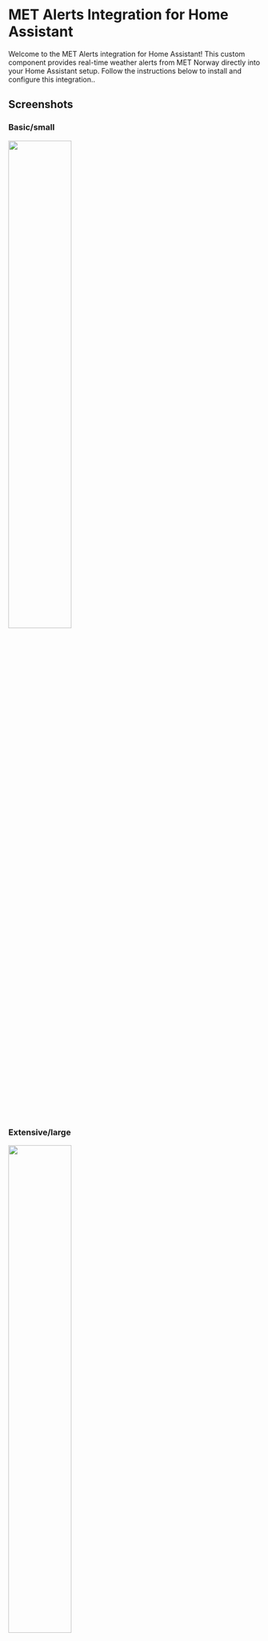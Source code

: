 # MET Alerts Integration for Home Assistant
Welcome to the MET Alerts integration for Home Assistant! This custom component provides real-time weather alerts from MET Norway directly into your Home Assistant setup. Follow the instructions below to install and configure this integration..

## Screenshots
### Basic/small
<img style="flat: left; width: 50%;" src="screenshot.png">

### Extensive/large
<img style="flat: left; width: 50%;" src="screenshot2.png">

## Installation
### HACS
1. In HACS, three dots, custom repositories, paste the URL for this repo (https://github.com/kurtern84/met_alerts) and select type=integration.
2. Download the integration from HACS.
3. Restart Home Assistant and follow the steps listed under "configuration" further down on this page.

### Manual
1. Download the Repository
 - Download the latest version of this repository as a ZIP file.
 - Extract the contents to your Home Assistant configuration directory.
2. Copy Files
 - Copy the met_alerts directory to your custom components directory:

```
cp -r met_alerts /config/custom_components/
```
3. Install Dependencies
 - Ensure you have the required dependencies installed. If you are using Home Assistant Supervised or Home Assistant OS, dependencies are managed for you.

## Configuration
1. Update configuration.yaml
 - Add the following configuration to your configuration.yaml file:

```yaml
sensor:
  - platform: met_alerts
    name: MET Alerts
    latitude: YOUR_LATITUDE
    longitude: YOUR_LONGITUDE
    lang: no
```

Replace YOUR_LATITUDE and YOUR_LONGITUDE with the coordinates for the location you want to monitor.
Language is default to "no", but you can set it to "en" for english alerts.

2. Restart Home Assistant to apply the changes.

## Lovelace Dashboard Configuration
To display the MET Alerts data in your Lovelace dashboard, you can use the following configuration:

### 1. Entities Card for Basic Information
 - Add an entities card to your Lovelace dashboard: 
```yaml
type: entities
title: MET Alerts
show_header_toggle: false
entities:
  - entity: sensor.met_alerts
    name: Event
  - type: attribute
    entity: sensor.met_alerts
    attribute: title
    name: Title
  - type: attribute
    entity: sensor.met_alerts
    attribute: starttime
    name: Start time
  - type: attribute
    entity: sensor.met_alerts
    attribute: endtime
    name: End time
  - type: attribute
    entity: sensor.met_alerts
    attribute: description
    name: Description
  - type: attribute
    entity: sensor.met_alerts
    attribute: awareness_level
    name: Awareness Level
  - type: attribute
    entity: sensor.met_alerts
    attribute: awareness_level_numeric
    name: Awareness Level Numeric
  - type: attribute
    entity: sensor.met_alerts
    attribute: awareness_level_color
    name: Awareness Level Color
  - type: attribute
    entity: sensor.met_alerts
    attribute: certainty
    name: Certainty
  - type: attribute
    entity: sensor.met_alerts
    attribute: severity
    name: Severity
  - type: attribute
    entity: sensor.met_alerts
    attribute: instruction
    name: Instruction
  - type: attribute
    entity: sensor.met_alerts
    attribute: contact
    name: Contact
  - type: attribute
    entity: sensor.met_alerts
    attribute: area
    name: Area
  - type: attribute
    entity: sensor.met_alerts
    attribute: event_awareness_name
    name: Event Awareness Name
  - type: attribute
    entity: sensor.met_alerts
    attribute: consequences
    name: Consequences
  - type: attribute
    entity: sensor.met_alerts
    attribute: map_url
    name: Map URL
```

### 2. Example of displaying a the extensive/large card and the map for it, but only if there is an alert
(this card was added by [@svenove](https://github.com/svenove))
- Note that the color of the first line will be yellow/orange/red based on the severity of the alert.
- To customize:
  1. Set the weekday names in the ```set weekdays```-line. Note that the first day is Sunday!
  2. Change ```if time_diff < 24``` and set how many hours before the alert start time you want the card to be displayed/visible. Default is 24 hours.
```yaml
type: markdown
show_empty: false
content: >
  {% set weekdays = ['Søndag', 'Mandag', 'Tirsdag', 'Onsdag', 'Torsdag',
  'Fredag', 'Lørdag'] %}  {% set start_time = state_attr('sensor.met_alerts_2',
  'starttime') %}   {% set end_time = state_attr('sensor.met_alerts_2',
  'endtime')%} {% if start_time and end_time %}
    {% set start_timestamp = as_timestamp(strptime(start_time, "%Y-%m-%dT%H:%M:%S%z")) %}
    {% set end_timestamp = as_timestamp(strptime(end_time, "%Y-%m-%dT%H:%M:%S%z")) %}
    {% set start_day_index = start_timestamp | timestamp_custom("%w") | int %}
    {% set end_day_index = end_timestamp | timestamp_custom("%w") | int %}
    {% set start_day = weekdays[start_day_index] %}
    {% set end_day = weekdays[end_day_index] | lower %}
    {% if start_day_index == end_day_index %}
      {% set met_alerts_time = start_day + ' kl ' + (start_timestamp | timestamp_custom("%H:%M")) + ' til ' + (end_timestamp | timestamp_custom("%H:%M")) %}
    {% else %}
      {% set met_alerts_time = start_day + ' kl ' + (start_timestamp | timestamp_custom("%H:%M")) + ' til ' + end_day + ' kl ' + (end_timestamp | timestamp_custom("%H:%M")) %}
    {% endif %}
    {% set time_diff = (as_timestamp(start_time) - as_timestamp(now())) / 3600 %}
    {% set time_diff_end = (as_timestamp(end_time) - as_timestamp(now())) / 3600 %}
    {% if time_diff < 24 and time_diff_end > 0 %}## <center><font color="{{ state_attr('sensor.met_alerts_2', 'awareness_level_color') }}"><ha-icon icon="mdi:alert"></ha-icon> Farevarsel - {{ state_attr('sensor.met_alerts_2', 'event_awareness_name') }} <ha-icon icon="mdi:alert"></ha-icon></font></center>
    ### <center>{{ met_alerts_time }}
    {{ state_attr('sensor.met_alerts_2', 'description') }}</center>
    
    <i>{{ state_attr('sensor.met_alerts_2', 'instruction') }}</i>
    
    ![image]({{ state_attr('sensor.met_alerts_2', 'map_url') }})
    {% endif %}
  {% endif %}
```

### 3. Markdown Card for Resources
 - Add a markdown card to display resources:

```yaml
type: markdown
title: Resources
content: >
  {% if state_attr('sensor.met_alerts', 'resources') %}
  {% for resource in state_attr('sensor.met_alerts', 'resources') %}
  - [{{ resource.description }}]({{ resource.uri }})
  {% endfor %}
  {% else %}
  No resources available.
  {% endif %}

```
## Troubleshooting
### JSON Decode Error
 - If you encounter a JSON decode error, ensure the URL and coordinates in your configuration are correct.

### Custom Element Doesn't Exist
 - If you see "Custom element doesn't exist: attribute-table-card," make sure you have installed any necessary custom cards or use the recommended markdown configuration above.

## Contribution
We welcome contributions! If you find any issues or have suggestions for improvements, please open an issue or submit a pull request.

## License
This project is licensed under the MIT License. See the LICENSE file for details.


